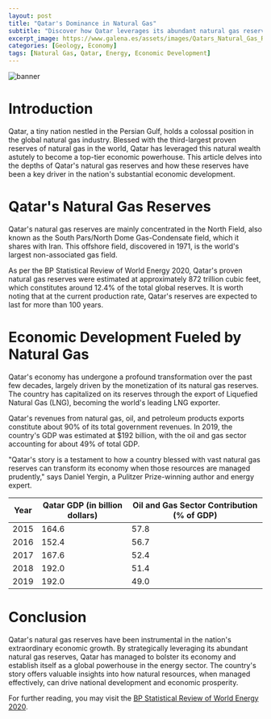 ```yaml
---
layout: post
title: "Qatar's Dominance in Natural Gas"
subtitle: "Discover how Qatar leverages its abundant natural gas reserves to fuel its economy."
excerpt_image: https://www.galena.es/assets/images/Qatars_Natural_Gas_Reserves.png
categories: [Geology, Economy]
tags: [Natural Gas, Qatar, Energy, Economic Development]
---
```


![banner](https://www.galena.es/assets/images/Qatars_Natural_Gas_Reserves.png)

# Introduction

Qatar, a tiny nation nestled in the Persian Gulf, holds a colossal position in the global natural gas industry. Blessed with the third-largest proven reserves of natural gas in the world, Qatar has leveraged this natural wealth astutely to become a top-tier economic powerhouse. This article delves into the depths of Qatar's natural gas reserves and how these reserves have been a key driver in the nation's substantial economic development.

# Qatar's Natural Gas Reserves

Qatar's natural gas reserves are mainly concentrated in the North Field, also known as the South Pars/North Dome Gas-Condensate field, which it shares with Iran. This offshore field, discovered in 1971, is the world's largest non-associated gas field.

As per the BP Statistical Review of World Energy 2020, Qatar's proven natural gas reserves were estimated at approximately 872 trillion cubic feet, which constitutes around 12.4% of the total global reserves. It is worth noting that at the current production rate, Qatar's reserves are expected to last for more than 100 years.

# Economic Development Fueled by Natural Gas

Qatar's economy has undergone a profound transformation over the past few decades, largely driven by the monetization of its natural gas reserves. The country has capitalized on its reserves through the export of Liquefied Natural Gas (LNG), becoming the world's leading LNG exporter.

Qatar's revenues from natural gas, oil, and petroleum products exports constitute about 90% of its total government revenues. In 2019, the country's GDP was estimated at $192 billion, with the oil and gas sector accounting for about 49% of total GDP.

"Qatar's story is a testament to how a country blessed with vast natural gas reserves can transform its economy when those resources are managed prudently," says Daniel Yergin, a Pulitzer Prize-winning author and energy expert.

| Year | Qatar GDP (in billion dollars) | Oil and Gas Sector Contribution (% of GDP) |
| ---- | ------------------------------ | ------------------------------------------ |
| 2015 | 164.6                          | 57.8                                       |
| 2016 | 152.4                          | 56.7                                       |
| 2017 | 167.6                          | 52.4                                       |
| 2018 | 192.0                          | 51.4                                       |
| 2019 | 192.0                          | 49.0                                       |

# Conclusion

Qatar's natural gas reserves have been instrumental in the nation's extraordinary economic growth. By strategically leveraging its abundant natural gas reserves, Qatar has managed to bolster its economy and establish itself as a global powerhouse in the energy sector. The country's story offers valuable insights into how natural resources, when managed effectively, can drive national development and economic prosperity.

For further reading, you may visit the [BP Statistical Review of World Energy 2020](https://www.bp.com/content/dam/bp/business-sites/en/global/corporate/pdfs/energy-economics/statistical-review/bp-stats-review-2020-full-report.pdf).